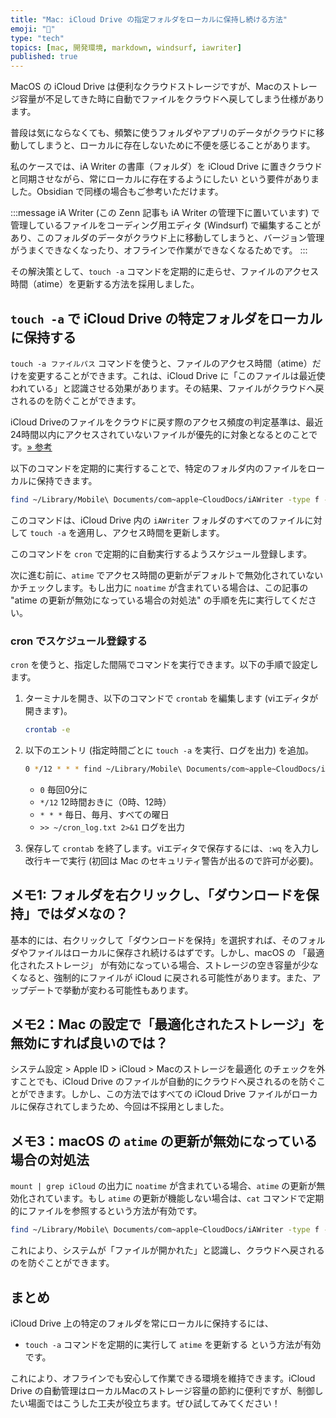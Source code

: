 ```yaml
---
title: "Mac: iCloud Drive の指定フォルダをローカルに保持し続ける方法"
emoji: "🐸"
type: "tech"
topics: [mac, 開発環境, markdown, windsurf, iawriter]
published: true
---
```


MacOS の iCloud Drive は便利なクラウドストレージですが、Macのストレージ容量が不足してきた時に自動でファイルをクラウドへ戻してしまう仕様があります。

普段は気にならなくても、頻繁に使うフォルダやアプリのデータがクラウドに移動してしまうと、ローカルに存在しないために不便を感じることがあります。

私のケースでは、iA Writer の書庫（フォルダ）を iCloud Drive に置きクラウドと同期させながら、常にローカルに存在するようにしたい という要件がありました。Obsidian で同様の場合もご参考いただけます。

:::message
iA Writer (この Zenn 記事も iA Writer の管理下に置いています) で管理しているファイルをコーディング用エディタ (Windsurf) で編集することがあり、このフォルダのデータがクラウド上に移動してしまうと、バージョン管理がうまくできなくなったり、オフラインで作業ができなくなるためです。
:::

その解決策として、`touch -a` コマンドを定期的に走らせ、ファイルのアクセス時間（atime）を更新する方法を採用しました。

## `touch -a` で iCloud Drive の特定フォルダをローカルに保持する

`touch -a ファイルパス` コマンドを使うと、ファイルのアクセス時間（atime）だけを変更することができます。これは、iCloud Drive に「このファイルは最近使われている」と認識させる効果があります。その結果、ファイルがクラウドへ戻されるのを防ぐことができます。

iCloud Driveのファイルをクラウドに戻す際のアクセス頻度の判定基準は、最近24時間以内にアクセスされていないファイルが優先的に対象となるとのことです。[» 参考](https://discussions.apple.com/thread/6327649?tstart=0&t=undefined&sortBy=rank)

以下のコマンドを定期的に実行することで、特定のフォルダ内のファイルをローカルに保持できます。

```sh
find ~/Library/Mobile\ Documents/com~apple~CloudDocs/iAWriter -type f -exec touch -a {} \;
```

このコマンドは、iCloud Drive 内の `iAWriter` フォルダのすべてのファイルに対して `touch -a` を適用し、アクセス時間を更新します。

このコマンドを `cron` で定期的に自動実行するようスケジュール登録します。

次に進む前に、`atime` でアクセス時間の更新がデフォルトで無効化されていないかチェックします。もし出力に `noatime` が含まれている場合は、この記事の "atime の更新が無効になっている場合の対処法" の手順を先に実行してください。

### cron でスケジュール登録する

`cron` を使うと、指定した間隔でコマンドを実行できます。以下の手順で設定します。

1. ターミナルを開き、以下のコマンドで `crontab` を編集します (viエディタが開きます)。

   ```sh
   crontab -e
   ```

2. 以下のエントリ (指定時間ごとに `touch -a` を実行、ログを出力) を追加。

   ```sh
   0 */12 * * * find ~/Library/Mobile\ Documents/com~apple~CloudDocs/iAWriter -type f -exec touch -a {} \; >> ~/cron_log.txt 2>&1
   ```

   * `0` 毎回0分に
   * `*/12` 12時間おきに（0時、12時）
   * `* * *` 毎日、毎月、すべての曜日
   * `>> ~/cron_log.txt 2>&1` ログを出力

3. 保存して `crontab` を終了します。viエディタで保存するには、`:wq` を入力し改行キーで実行 (初回は Mac のセキュリティ警告が出るので許可が必要)。

## メモ1: フォルダを右クリックし、「ダウンロードを保持」ではダメなの？

基本的には、右クリックして「ダウンロードを保持」を選択すれば、そのフォルダやファイルはローカルに保存され続けるはずです。しかし、macOS の 「最適化されたストレージ」 が有効になっている場合、ストレージの空き容量が少なくなると、強制的にファイルが iCloud に戻される可能性があります。また、アップデートで挙動が変わる可能性もあります。

## メモ2：Mac の設定で「最適化されたストレージ」を無効にすれば良いのでは？

システム設定 > Apple ID > iCloud > Macのストレージを最適化 のチェックを外すことでも、iCloud Drive のファイルが自動的にクラウドへ戻されるのを防ぐことができます。しかし、この方法ではすべての iCloud Drive ファイルがローカルに保存されてしまうため、今回は不採用としました。

## メモ3：macOS の `atime` の更新が無効になっている場合の対処法

`mount | grep iCloud` の出力に `noatime` が含まれている場合、`atime` の更新が無効化されています。もし `atime` の更新が機能しない場合は、`cat` コマンドで定期的にファイルを参照するという方法が有効です。

```sh
find ~/Library/Mobile\ Documents/com~apple~CloudDocs/iAWriter -type f -exec cat {} > /dev/null \;
```

これにより、システムが「ファイルが開かれた」と認識し、クラウドへ戻されるのを防ぐことができます。

## まとめ

iCloud Drive 上の特定のフォルダを常にローカルに保持するには、

* `touch -a` コマンドを定期的に実行して `atime` を更新する
という方法が有効です。

これにより、オフラインでも安心して作業できる環境を維持できます。iCloud Drive の自動管理はローカルMacのストレージ容量の節約に便利ですが、制御したい場面ではこうした工夫が役立ちます。ぜひ試してみてください！
